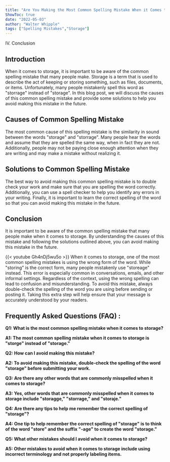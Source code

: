 ```yaml
---
title: "Are You Making the Most Common Spelling Mistake When it Comes to Storage?"
ShowToc: true 
date: "2022-05-03"
author: "Walter Whipple" 
tags: ["Spelling Mistakes","Storage"]
---
```

IV. Conclusion

## Introduction
When it comes to storage, it is important to be aware of the common spelling mistake that many people make. Storage is a term that is used to describe the act of keeping or storing something, such as files, documents, or items. Unfortunately, many people mistakenly spell this word as "storrage" instead of "storage". In this blog post, we will discuss the causes of this common spelling mistake and provide some solutions to help you avoid making this mistake in the future. 

## Causes of Common Spelling Mistake
The most common cause of this spelling mistake is the similarity in sound between the words "storage" and "storrage". Many people hear the words and assume that they are spelled the same way, when in fact they are not. Additionally, people may not be paying close enough attention when they are writing and may make a mistake without realizing it. 

## Solutions to Common Spelling Mistake
The best way to avoid making this common spelling mistake is to double check your work and make sure that you are spelling the word correctly. Additionally, you can use a spell checker to help you identify any errors in your writing. Finally, it is important to learn the correct spelling of the word so that you can avoid making this mistake in the future. 

## Conclusion
It is important to be aware of the common spelling mistake that many people make when it comes to storage. By understanding the causes of this mistake and following the solutions outlined above, you can avoid making this mistake in the future.

{{< youtube Gh4nDj5wu5o >}} 
When it comes to storage, one of the most common spelling mistakes is using the wrong form of the word. While "storing" is the correct form, many people mistakenly use "storeage" instead. This error is especially common in conversations, emails, and other informal settings. Regardless of the context, using the wrong spelling can lead to confusion and misunderstanding. To avoid this mistake, always double-check the spelling of the word you are using before sending or posting it. Taking this extra step will help ensure that your message is accurately understood by your readers.

## Frequently Asked Questions (FAQ) :
**Q1: What is the most common spelling mistake when it comes to storage?**

**A1: The most common spelling mistake when it comes to storage is "storge" instead of "storage."**

**Q2: How can I avoid making this mistake?**

**A2: To avoid making this mistake, double-check the spelling of the word "storage" before submitting your work.**

**Q3: Are there any other words that are commonly misspelled when it comes to storage?**

**A3: Yes, other words that are commonly misspelled when it comes to storage include "storagge," "storrage," and "storaje."**

**Q4: Are there any tips to help me remember the correct spelling of "storage"?**

**A4: One tip to help remember the correct spelling of "storage" is to think of the word "store" and the suffix "-age" to create the word "storage."**

**Q5: What other mistakes should I avoid when it comes to storage?**

**A5: Other mistakes to avoid when it comes to storage include using incorrect terminology and not properly labeling items.**





